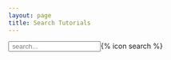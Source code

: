```yaml
---
layout: page
title: Search Tutorials
---
```


<script src="https://cdnjs.cloudflare.com/ajax/libs/lunr.js/2.3.9/lunr.min.js" integrity="sha512-4xUl/d6D6THrAnXAwGajXkoWaeMNwEKK4iNfq5DotEbLPAfk6FSxSP3ydNxqDgCw1c/0Z1Jg6L8h2j+++9BZmg==" crossorigin="anonymous"></script>

<div id="search-container">
	<input type="text" id="search-input" placeholder=" search..." class="nicer">{% icon search %}
	<div class="search-results row" id="results-container"></div>
</div>


<!-- Configuration -->
<script>
var tutorials = { {% for topic in site.data %}
    {% unless topic[0] == 'contributors' %}
      {% assign topic_material = site.pages | topic_filter:topic[0] %}
      {% assign topic_title = topic[1].title %}
      {% for tutorial in topic_material %}

       {% capture result_entry %}
        <div class='col-sm-6'>
        <div class='card'>
        <div class='card-body'>
          <h5 class='card-title'>{{ tutorial.title | escape }}</h5>
          <h6 class='card-subtitle text-muted'>{{ topic_title}}</h6>
          <p class='card-text'> {{tutorial.description}}</p>
          {% if tutorial.tags %}
            <p>
            {% for tag in tutorial.tags %}
              <form method="GET" action="{{site.baseurl}}/search" style="display:inline"><input type="hidden" name="query" value="{{tag}}"><button class='label label-default tutorial_tag' id='{{ tag }}' style='{{ tag | colour_tag }}' title='Click to show all tutorials with this tag'>{{ tag  }}</button></form>
            {% endfor %}
            </p>
          {% endif %}
          <p>{% include _includes/contributor-badge-list.html contributors=tutorial.contributors %}</p>
          <a class='btn btn-primary' href='{{ site.baseurl }}{{ tutorial.url }}'>View Tutorial</a>
          </div>
          </div>
          </div>
          {% endcapture %}
      "{{ tutorial.url }}": {
        "topic"    : "{{ topic_title }}",
        "title"    : "{{ tutorial.title | escape }}",
        "description": "{{ tutorial.description }}",
        "question" : "{{ tutoral.questions | join: ', '}}",
        "objectives"  : "{{ tutorial.objectives | join: ', ' }}",
        "tags"     : "{{ tutorial.tags | join: ', ' }}",
        "level"     : "{{ tutorial.level }}",
        "time_estimation": "{{ tutorial.time_estimation }}",
        "url"      : "{{ site.baseurl }}{{ tutorial.url }}",
        "level"     : "{{ tutorial.level}}",
        "contributors": "{{ tutorial.contributors | join: ', '}}",
        "entry"      : "{{ result_entry | strip_newlines | replace: '"',"'" }}"
      }{% unless forloop.last %},{% endunless %}
    {% endfor %}
    {% unless forloop.last %},{% endunless %}
    {% endunless %}
  {% endfor %}
};



function search(idx, q){
	var results = idx.search(`*${q}*`).map(x => {
		return tutorials['/' + x.ref.replaceAll(".md", ".html")];
	}).filter(x => x !== undefined);

	$("#results-container").html(results.map(x => x.entry));
}

fetch('{% link search.json %}')
	.then(response => response.json())
	.then(data => {
		var idx = lunr.Index.load(data);

		var  params = (new URL(document.location)).searchParams;
		paramQuery = params.get('query');
		if(paramQuery){
			document.getElementById('search-input').value = paramQuery;
			search(idx, paramQuery);
		}

		$("#search-input").on("change keyup paste", function(){
			search(idx, $("#search-input").val());
		})
});
</script>
